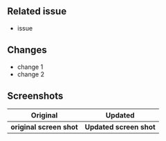 ## Related issue
- issue

## Changes

- change 1
- change 2

## Screenshots

| Original                 | Updated                 |
|--------------------------|-------------------------|
| **original screen shot** | **Updated screen shot** |
